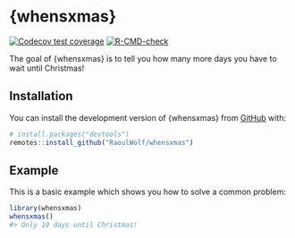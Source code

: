 
<!-- README.md is generated from README.Rmd. Please edit that file -->

# {whensxmas}

<!-- badges: start -->

[![Codecov test
coverage](https://codecov.io/gh/RaoulWolf/whensxmas/branch/master/graph/badge.svg)](https://app.codecov.io/gh/RaoulWolf/whensxmas?branch=master)
[![R-CMD-check](https://github.com/RaoulWolf/whensxmas/workflows/R-CMD-check/badge.svg)](https://github.com/RaoulWolf/whensxmas/actions)
<!-- badges: end -->

The goal of {whensxmas} is to tell you how many more days you have to
wait until Christmas!

## Installation

You can install the development version of {whensxmas} from
[GitHub](https://github.com/) with:

``` r
# install.packages("devtools")
remotes::install_github("RaoulWolf/whensxmas")
```

## Example

This is a basic example which shows you how to solve a common problem:

``` r
library(whensxmas)
whensxmas()
#> Only 10 days until Christmas!
```
